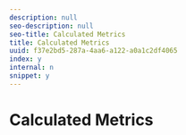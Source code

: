 ```yaml
---
description: null
seo-description: null
seo-title: Calculated Metrics
title: Calculated Metrics
uuid: f37e2bd5-287a-4aa6-a122-a0a1c2df4065
index: y
internal: n
snippet: y
---
```


# Calculated Metrics

